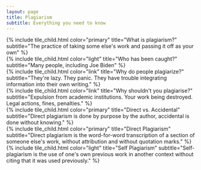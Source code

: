 ```yaml
---
layout: page
title: Plagiarism
subtitle: Everything you need to know
---
```

<div class="tile is-ancestor">
  
  <div class="tile is-parent is-4">
    {% include tile_child.html color="primary" title="What is plagiarism?" 
    subtitle="The practice of taking some else's work and passing it off as your own" %}
  </div>
  
  <div class="tile is-parent is-4">
    {% include tile_child.html color="light" title="Who has been caught?" 
    subtitle="Many people, including Joe Biden" %}
  </div>
  
  <div class="tile is-parent is-4">
    {% include tile_child.html color="link" title="Why do people plagiarize?" 
    subtitle="They're lazy. They panic. They have trouble integrating information into their own writing." %}
  </div>
  
</div>

<div class="tile is-ancestor">
  
  <div class="tile is-vertical is-4">
    <div class="tile is-parent">
      {% include tile_child.html color="link" title="Why shouldn't you plagiarise?"
      subtitle="Expulsion from academic institutions. Your work being destroyed. Legal actions, fines, penalties." %}
    </div>
    <div class="tile is-parent">
      {% include tile_child.html color="primary" title="Direct vs. Accidental"
      subtitle="Direct plagiarism is done by purpose by the author, accidental is done without knowing." %}
    </div>
  </div>
  <div class="tile is-vertical is-8">
    <div class="tile is-parent">
      {% include tile_child.html color="primary" title="Direct Plagiarism"
      subtitle="Direct plagiarism is the word-for-word transcription of a section of someone else's work, without attribution and without quotation marks." %}
    </div>
    <div class="tile is-parent">
      {% include tile_child.html color="light" title="Self Plagiarism"
      subtitle="Self-plagiarism is the use of one's own previous work in another context without citing that it was used previously." %}
    </div>
  </div>
  
</div>
